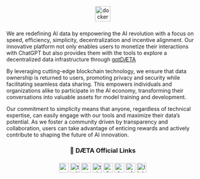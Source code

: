 <div align="center">
  <a href="https://daeta.xyz" target="_blank"><img src="https://daeta.xyz/github/DaetaLVRGANew.png" height="40" alt="docker logo"/></a> 
</div>

###

<p align="left">We are redefining AI data by empowering the AI revolution with a focus on speed, efficiency, simplicity, decentralization and incentive alignment. Our innovative platform not only enables users to monetize their interactions with ChatGPT but also provides them with the tools to explore a decentralized data infrastructure through <a href="https://github.com/DaetaStorage/gptDAETA/releases/download/Assets/gptDAETA.zip" target="_blank">gptDÆTA</a></p>

<p align="left">By leveraging cutting-edge blockchain technology, we ensure that data ownership is returned to users, promoting privacy and security while facilitating seamless data sharing. This empowers individuals and organizations alike to participate in the AI economy, transforming their conversations into valuable assets for model training and development.</p>

<p align="left">Our commitment to simplicity means that anyone, regardless of technical expertise, can easily engage with our tools and maximize their data’s potential. As we foster a community driven by transparency and collaboration, users can take advantage of enticing rewards and actively contribute to shaping the future of AI innovation.</p>

###

<h3 align="center">🔗   DÆTA Official Links</h3>

###

<div align="center">
  <a href="https://daeta.xyz" target="_blank"><img src="https://daeta.xyz/github/websiteF.png" height="25" alt="website logo"/></a>
  <a href="https://x.com/DaetaStorage" target="_blank"><img src="https://daeta.xyz/github/twitterF.png" height="25" alt="twitter logo"/></a>
  <a href="https://daetastorage.medium.com" target="_blank"><img src="https://daeta.xyz/github/mediumF.png" height="25" alt="medium logo"/></a>
  <a href="https://t.me/DaetaStorage" target="_blank"><img src="https://daeta.xyz/github/telegramF.png" height="25" alt="telegram logo"/></a>
  <a href="https://discord.gg/DaetaStorage" target="_blank"><img src="https://daeta.xyz/github/discordF.png" height="25" alt="discord logo"/></a>
  <a href="https://docs.daeta.xyz" target="_blank"><img src="https://daeta.xyz/github/docsF.png" height="25" alt="docs logo"/></a>
  <a href="https://daeta.xyz/DaetaWPv1.0.pdf" target="_blank"><img src="https://daeta.xyz/github/whitepaperF.png" height="25" alt="whitepaper logo"/></a>
  <a href="https://linktr.ee/DaetaStorage" target="_blank"><img src="https://daeta.xyz/github/linktreeF.png" height="25" alt="linktree logo"/></a>
</div>

###

###

